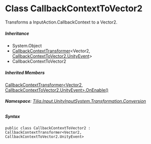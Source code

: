 # Class CallbackContextToVector2

Transforms a InputAction.CallbackContext to a Vector2.

##### Inheritance

* System.Object
* [CallbackContextTransformer]<Vector2, [CallbackContextToVector2.UnityEvent]\>
* CallbackContextToVector2

##### Inherited Members

[CallbackContextTransformer<Vector2, CallbackContextToVector2.UnityEvent>.OnEnable()]

###### **Namespace**: [Tilia.Input.UnityInputSystem.Transformation.Conversion]

##### Syntax

```
public class CallbackContextToVector2 : CallbackContextTransformer<Vector2, CallbackContextToVector2.UnityEvent>
```

[CallbackContextTransformer]: CallbackContextTransformer-2.md
[CallbackContextToVector2.UnityEvent]: CallbackContextToVector2.UnityEvent.md
[CallbackContextTransformer<Vector2, CallbackContextToVector2.UnityEvent>.OnEnable()]: CallbackContextTransformer-2.md#Tilia_Input_UnityInputSystem_Transformation_Conversion_CallbackContextTransformer_2_OnEnable
[Tilia.Input.UnityInputSystem.Transformation.Conversion]: README.md
